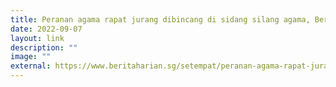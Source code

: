 ```yaml
---
title: Peranan agama rapat jurang dibincang di sidang silang agama, Berita Harian
date: 2022-09-07
layout: link
description: ""
image: ""
external: https://www.beritaharian.sg/setempat/peranan-agama-rapat-jurang-dibincang-di-sidang-silang-agama
---
```

